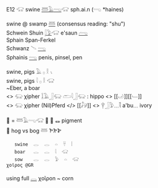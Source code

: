 E12 𓃟 swine [𓆷](𓆷)[𓄿](𓄿)[𓂸](𓂸)𓃟 sph.ai.n (𓂸 *haines)  
  
swine @ swamp [𓆷](𓆷) (consensus reading: "shu")  
Schwein Shuin [𓆄](𓆄)[𓅱](𓅱)𓃟  e'saun [𓂺](𓂺)  
Sphain Span-Ferkel  
Schwanz 𓄢 [𓂸](𓂸)   
Sphainis [𓂸](𓂸) penis, pinsel, pen  

swine, pigs 𓄿 𓊪 𓎛 𓏯  
swine, pigs 𓇋 𓊪 𓎛 𓃟  
~Eber, a boar   
<> 𓃯 χipher 𓆼𓄿𓃀𓃯  𓂧𓇋𓃀𓃯  : hippo   <> [[𓄒]][[𓄑]]  
<> 𓃯 χipher  (Nil)Pferd  </> [[𓃗]] 
<> 𓋁𓃀𓅱𓈓𓌟  a'bu𓈓  ivory  


🐖 = 𓆷𓄿𓂸𓃟 🐷 🐽 🜽 pigment   
🐖 hog vs bog 𓆷 𐁂𐂊𐂋  
  
```  
   swine  𓂋  𓂋  𓏏  𓄜  𓏪   
   boar   𓂋  𓂋  𓇋  𓃟   
   sow    𓂋  𓂋  𓅱  𓏏  𓃟   
χοῖρος @GR   
```  
using full [𓂋](𓂋) χοῖροn ~ corn  
